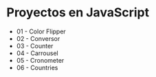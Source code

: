 # Proyectos en JavaScript

* 01 - Color Flipper
* 02 - Conversor
* 03 - Counter
* 04 - Carrousel
* 05 - Cronometer
* 06 - Countries
